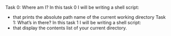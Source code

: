 Task 0: Where am I?
In this task 0 I will be writing a shell script:
* that prints the absolute path name of the current working directory
Task 1: What’s in there?
In this task 1 I will be writing a shell script:
* that display the contents list of your current directory.